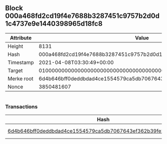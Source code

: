 ## Block 000a468fd2cd19f4e7688b3287451c9757b2d0d1c4737e9e1440398965d18fc8

Attribute | Value
--- | ---
Height | 8131
Hash | 000a468fd2cd19f4e7688b3287451c9757b2d0d1c4737e9e1440398965d18fc8
Timestamp | 2021-04-08T03:30:49+00:00
Target | 0100000000000000000000000000000000000000000000000000000000000000
Merke root | 6d4b646bff0deddbdad4ce1554579ca5db7067643ef362b39fe23e0ab0df5fd9
Nonce | 3850481607

```

```

### Transactions

Hash | Amount
--- | ---
[6d4b646bff0deddbdad4ce1554579ca5db7067643ef362b39fe23e0ab0df5fd9](6d4b646bff0deddbdad4ce1554579ca5db7067643ef362b39fe23e0ab0df5fd9.md) | 10.00000000 SKEPTI 
